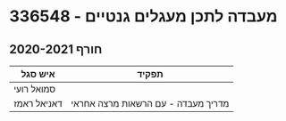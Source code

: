 # 336548 - מעבדה לתכן מעגלים גנטיים

## חורף 2020-2021

| איש סגל | תפקיד |
| ---- | ---- |
| סמואל רועי |  |
| דאניאל ראמז | מדריך מעבדה - עם הרשאות מרצה אחראי |

